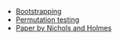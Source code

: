 * [Bootstrapping](https://github.com/bcaffo/Caffo-Coursera/blob/master/lecture12.pdf)
* [Permutation testing](http://faculty.washington.edu/kenrice/sisg/SISG-08-06.pdf)
* [Paper by Nichols and Holmes](https://deepblue.lib.umich.edu/bitstream/handle/2027.42/35194/1058_ftp.pdf?sequence=1&isAllowed=y)
